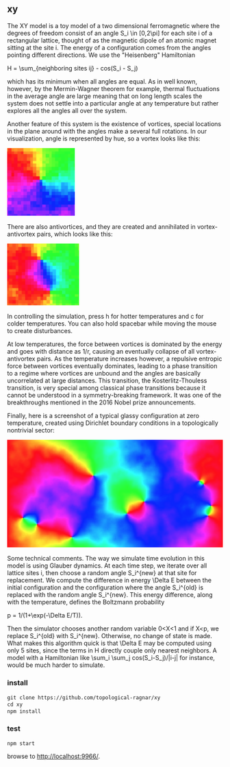 ## xy

The XY model is a toy model of a two dimensional ferromagnetic where the degrees of freedom consist of an angle S_i \in [0,2\pi] for each site i of a rectangular lattice, thought of as the magnetic dipole of an atomic magnet sitting at the site i. The energy of a configuration comes from the angles pointing different directions. We use the "Heisenberg" Hamiltonian

H = \sum_{neighboring sites ij} - cos(S_i - S_j)

which has its minimum when all angles are equal. As in well known, however, by the Mermin-Wagner theorem for example, thermal fluctuations in the average angle are large meaning that on long length scales the system does not settle into a particular angle at any temperature but rather explores all the angles all over the system.

Another feature of this system is the existence of vortices, special locations in the plane around with the angles make a several full rotations. In our visualization, angle is represented by hue, so a vortex looks like this:

![Vortex](vortex.png)

There are also antivortices, and they are created and annihilated in vortex-antivortex pairs, which looks like this:

![Vortex Pair](vortex-pair.png)

In controlling the simulation, press h for hotter temperatures and c for colder temperatures. You can also hold spacebar while moving the mouse to create disturbances.

At low temperatures, the force between vortices is dominated by the energy and goes with distance as 1/r, causing an eventually collapse of all vortex-antivortex pairs. As the temperature increases however, a repulsive entropic force between vortices eventually dominates, leading to a phase transition to a regime where vortices are unbound and the angles are basically uncorrelated at large distances. This transition, the Kosterlitz-Thouless transition, is very special among classical phase transitions because it cannot be understood in a symmetry-breaking framework. It was one of the breakthroughs mentioned in the 2016 Nobel prize announcements.

Finally, here is a screenshot of a typical glassy configuration at zero temperature, created using Dirichlet boundary conditions in a topologically nontrivial sector:

![zero-temp](zero-temp.png)

Some technical comments. The way we simulate time evolution in this model is using Glauber dynamics. At each time step, we iterate over all lattice sites i, then choose a random angle S_i^{new} at that site for replacement. We compute the difference in energy \Delta E between the initial configuration and the configuration where the angle S_i^{old} is replaced with the random angle S_i^{new}. This energy difference, along with the temperature, defines the Boltzmann probability

p = 1/(1+\exp(-\Delta E/T)).

Then the simulator chooses another random variable 0<X<1 and if X<p, we replace S_i^{old} with S_i^{new}. Otherwise, no change of state is made. What makes this algorithm quick is that \Delta E may be computed using only 5 sites, since the terms in H directly couple only nearest neighbors. A model with a Hamiltonian like \sum_i \sum_j cos(S_i-S_j)/|i-j| for instance, would be much harder to simulate.

### install

```
git clone https://github.com/topological-ragnar/xy
cd xy
npm install
```

### test

```
npm start
```

browse to <http://localhost:9966/>.

